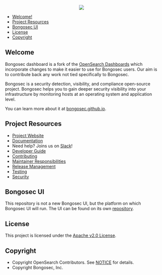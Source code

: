 <div style="text-align:center">
    <img src="https://bongosec.github.io/uploads/2022/05/Logo-blogpost.png"/>
</div>

- [Welcome!](#welcome)
- [Project Resources](#project-resources)
- [Bongosec UI](#bongosec-ui)
- [License](#license)
- [Copyright](#copyright)

## Welcome

Bongosec dashboard is a fork of the [OpenSearch Dashboards][opensearch-dashboards] which
incorporate changes to make it easier to use for Bongosec users. Our aim is to contribute
back any work not tied specifically to Bongosec.

Bongosec is a security detection, visibility, and compliance open-source project. Bongosec
helps you to gain deeper security visibility into your infrastructure by monitoring
hosts at an operating system and application level.

You can learn more about it at [bongosec.github.io][bongosec-web].

## Project Resources

- [Project Website][bongosec-web]
- [Documentation][bongosec-docs]
- Need help? Joins us on [Slack][slack-invite]!
- [Developer Guide](DEVELOPER_GUIDE.md)
- [Contributing](CONTRIBUTING.md)
- [Maintainer Responsibilities](MAINTAINERS.md)
- [Release Management](RELEASING.md)
- [Testing](TESTING.md)
- [Security](SECURITY.md)

## Bongosec UI

This repository is not a new Bongosec UI, but the platform on which Bongosec UI will run.
The UI can be found on its own [repository][bongosec-plugin].

## License

This project is licensed under the [Apache v2.0 License](LICENSE.txt).

## Copyright

- Copyright OpenSearch Contributors. See [NOTICE](NOTICE.txt) for details.
- Copyright Bongosec, Inc.

<!-- Links -->

[opensearch-dashboards]: https://github.com/opensearch-project/OpenSearch-Dashboards
[bongosec-plugin]: https://github.com/bongosec/bongosec-kibana-app
[bongosec-web]: https://bongosec.github.io
[bongosec-docs]: https://documentation.bongosec.github.io
[slack-invite]: https://join.slack.com/t/bongosec/shared_invite/zt-1lgu531ur-7M_k_ZQbpdo4QCn_pHee3w
